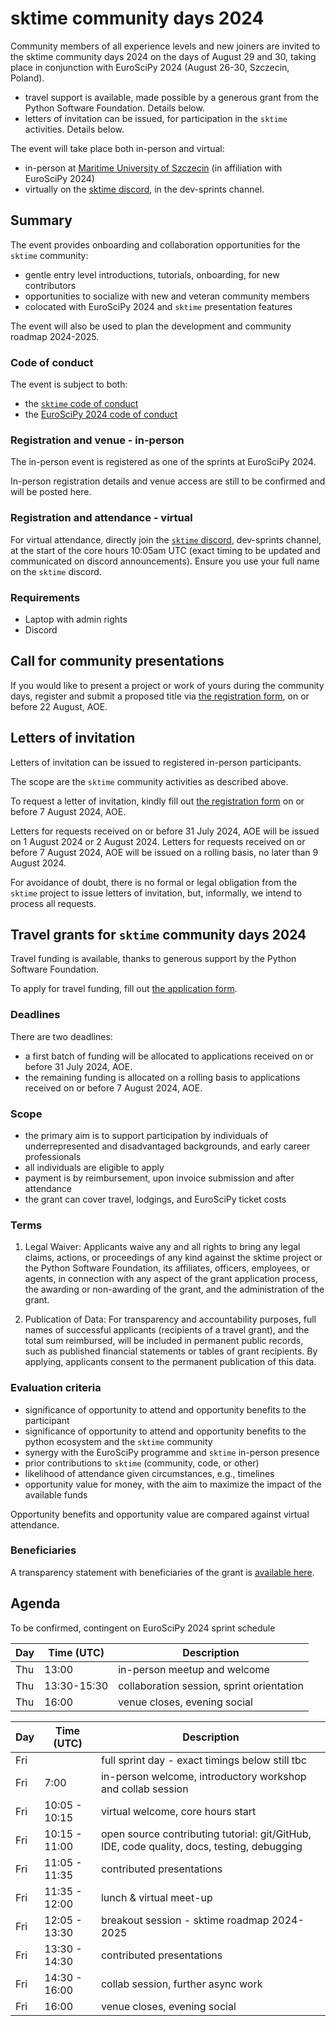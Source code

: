 # sktime community days 2024

Community members of all experience levels and new joiners
are invited to the sktime community days 2024 on the days of August 29 and 30,
taking place in conjunction with EuroSciPy 2024 (August 26-30, Szczecin, Poland).

* travel support is available, made possible by a generous grant from the Python Software Foundation. Details below.
* letters of invitation can be issued, for participation in the `sktime` activities. Details below.

The event will take place both in-person and virtual:

* in-person at [Maritime University of Szczecin](https://euroscipy.org/2024/sprint.html) (in affiliation with EuroSciPy 2024)
* virtually on the [sktime discord](https://discord.com/invite/54ACzaFsn7), in the dev-sprints channel.


## Summary

The event provides onboarding and collaboration opportunities for the `sktime` community:

* gentle entry level introductions, tutorials, onboarding, for new contributors
* opportunities to socialize with new and veteran community members
* colocated with EuroSciPy 2024 and `sktime` presentation features

The event will also be used to plan the development and community roadmap 2024-2025.

### Code of conduct

The event is subject to both:

* the [`sktime` code of conduct](https://www.sktime.net/en/latest/get_involved/code_of_conduct.html)
* the [EuroSciPy 2024 code of conduct](https://euroscipy.org/2024/code_of_conduct.html)

### Registration and venue - in-person

The in-person event is registered as one of the sprints at EuroSciPy 2024.

In-person registration details and venue access are still to be confirmed and will be posted here.

### Registration and attendance - virtual

For virtual attendance, directly join the [`sktime` discord](https://discord.com/invite/54ACzaFsn7),
dev-sprints channel, at the start of the core hours 10:05am UTC (exact timing to be updated and communicated on discord announcements).
Ensure you use your full name on the `sktime` discord.

### Requirements

* Laptop with admin rights
* Discord


## Call for community presentations

If you would like to present a project or work of yours during the community days,
register and submit a proposed title via [the registration form](https://forms.gle/iVrXEPn8fXqfnuap7),
on or before 22 August, AOE.


## Letters of invitation

Letters of invitation can be issued to registered in-person participants.

The scope are the `sktime` community activities as described above.

To request a letter of invitation, kindly fill out [the registration form](https://forms.gle/iVrXEPn8fXqfnuap7)
on or before 7 August 2024, AOE.

Letters for requests received on or before 31 July 2024, AOE will be issued on 1 August 2024 or 2 August 2024.
Letters for requests received on or before 7 August 2024, AOE will be issued on a rolling basis, no later than 9 August 2024.

For avoidance of doubt, there is no formal or legal obligation from the `sktime`
project to issue letters of invitation, but, informally, we intend to process all requests.


## Travel grants for `sktime` community days 2024

Travel funding is available, thanks to generous support by the Python Software Foundation.

To apply for travel funding, fill out [the application form](https://forms.gle/iVrXEPn8fXqfnuap7).

### Deadlines

There are two deadlines:

* a first batch of funding will be allocated to applications received on or before 31 July 2024, AOE.
* the remaining funding is allocated on a rolling basis to applications received on or before 7 August 2024, AOE.

### Scope

* the primary aim is to support participation by individuals of underrepresented and disadvantaged backgrounds, and early career professionals
* all individuals are eligible to apply
* payment is by reimbursement, upon invoice submission and after attendance
* the grant can cover travel, lodgings, and EuroSciPy ticket costs

### Terms

1. Legal Waiver: Applicants waive any and all rights to bring any legal claims, actions, or proceedings of any kind against the sktime project or the Python Software Foundation, its affiliates, officers, employees, or agents, in connection with any aspect of the grant application process, the awarding or non-awarding of the grant, and the administration of the grant.

2. Publication of Data: For transparency and accountability purposes, full names of successful applicants (recipients of a travel grant), and the total sum reimbursed, will be included in permanent public records, such as published financial statements or tables of grant recipients. By applying, applicants consent to the permanent publication of this data. 

### Evaluation criteria

* significance of opportunity to attend and opportunity benefits to the participant
* significance of opportunity to attend and opportunity benefits to the python ecosystem and the `sktime` community
* synergy with the EuroSciPy programme and `sktime` in-person presence
* prior contributions to `sktime` (community, code, or other)
* likelihood of attendance given circumstances, e.g., timelines
* opportunity value for money, with the aim to maximize the impact of the available funds

Opportunity benefits and opportunity value are compared against virtual attendance.

### Beneficiaries

A transparency statement with beneficiaries of the grant is [available here](https://github.com/sktime/community-org/blob/main/events/sktime-community-days-2024-grant-report.md).

## Agenda

To be confirmed, contingent on EuroSciPy 2024 sprint schedule

| Day | Time (UTC) | Description |
|---|---|---|
| Thu | 13:00 | in-person meetup and welcome |
| Thu | 13:30-15:30 | collaboration session, sprint orientation |
| Thu | 16:00 | venue closes, evening social |

| Day | Time (UTC) | Description |
|---|---|---|
| Fri | | full sprint day - exact timings below still tbc |
| Fri | 7:00 | in-person welcome, introductory workshop and collab session |
| Fri | 10:05 - 10:15 | virtual welcome, core hours start |
| Fri | 10:15 - 11:00 | open source contributing tutorial: git/GitHub, IDE, code quality, docs, testing, debugging |
| Fri | 11:05 - 11:35 | contributed presentations |
| Fri | 11:35 - 12:00 | lunch & virtual meet-up |
| Fri | 12:05 - 13:30 | breakout session - sktime roadmap 2024-2025 |
| Fri | 13:30 - 14:30 | contributed presentations |
| Fri | 14:30 - 16:00 | collab session, further async work |
| Fri | 16:00 | venue closes, evening social |

